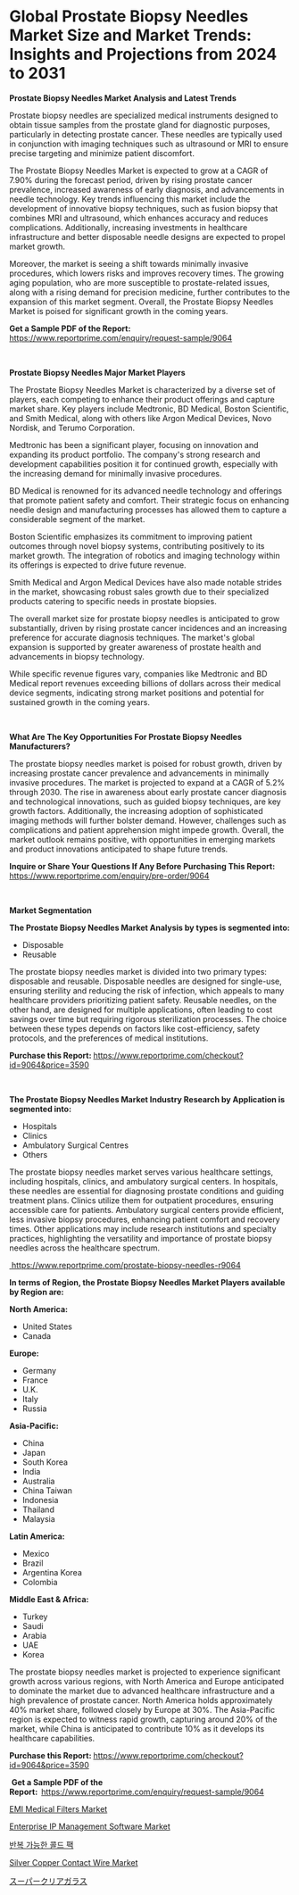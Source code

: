 <p><h1>Global Prostate Biopsy Needles Market Size and Market Trends: Insights and Projections from 2024 to 2031</h1></p><p><strong>Prostate Biopsy Needles Market Analysis and Latest Trends</strong></p>
<p><p>Prostate biopsy needles are specialized medical instruments designed to obtain tissue samples from the prostate gland for diagnostic purposes, particularly in detecting prostate cancer. These needles are typically used in conjunction with imaging techniques such as ultrasound or MRI to ensure precise targeting and minimize patient discomfort. </p><p>The Prostate Biopsy Needles Market is expected to grow at a CAGR of 7.90% during the forecast period, driven by rising prostate cancer prevalence, increased awareness of early diagnosis, and advancements in needle technology. Key trends influencing this market include the development of innovative biopsy techniques, such as fusion biopsy that combines MRI and ultrasound, which enhances accuracy and reduces complications. Additionally, increasing investments in healthcare infrastructure and better disposable needle designs are expected to propel market growth. </p><p>Moreover, the market is seeing a shift towards minimally invasive procedures, which lowers risks and improves recovery times. The growing aging population, who are more susceptible to prostate-related issues, along with a rising demand for precision medicine, further contributes to the expansion of this market segment. Overall, the Prostate Biopsy Needles Market is poised for significant growth in the coming years.</p></p>
<p><strong>Get a Sample PDF of the Report:&nbsp;</strong> <a href="https://www.reportprime.com/enquiry/request-sample/9064">https://www.reportprime.com/enquiry/request-sample/9064</a></p>
<p>&nbsp;</p>
<p><strong>Prostate Biopsy Needles Major Market Players</strong></p>
<p><p>The Prostate Biopsy Needles Market is characterized by a diverse set of players, each competing to enhance their product offerings and capture market share. Key players include Medtronic, BD Medical, Boston Scientific, and Smith Medical, along with others like Argon Medical Devices, Novo Nordisk, and Terumo Corporation.</p><p>Medtronic has been a significant player, focusing on innovation and expanding its product portfolio. The company's strong research and development capabilities position it for continued growth, especially with the increasing demand for minimally invasive procedures.</p><p>BD Medical is renowned for its advanced needle technology and offerings that promote patient safety and comfort. Their strategic focus on enhancing needle design and manufacturing processes has allowed them to capture a considerable segment of the market.</p><p>Boston Scientific emphasizes its commitment to improving patient outcomes through novel biopsy systems, contributing positively to its market growth. The integration of robotics and imaging technology within its offerings is expected to drive future revenue.</p><p>Smith Medical and Argon Medical Devices have also made notable strides in the market, showcasing robust sales growth due to their specialized products catering to specific needs in prostate biopsies.</p><p>The overall market size for prostate biopsy needles is anticipated to grow substantially, driven by rising prostate cancer incidences and an increasing preference for accurate diagnosis techniques. The market's global expansion is supported by greater awareness of prostate health and advancements in biopsy technology.</p><p>While specific revenue figures vary, companies like Medtronic and BD Medical report revenues exceeding billions of dollars across their medical device segments, indicating strong market positions and potential for sustained growth in the coming years.</p></p>
<p>&nbsp;</p>
<p><strong>What Are The Key Opportunities For Prostate Biopsy Needles Manufacturers?</strong></p>
<p><p>The prostate biopsy needles market is poised for robust growth, driven by increasing prostate cancer prevalence and advancements in minimally invasive procedures. The market is projected to expand at a CAGR of 5.2% through 2030. The rise in awareness about early prostate cancer diagnosis and technological innovations, such as guided biopsy techniques, are key growth factors. Additionally, the increasing adoption of sophisticated imaging methods will further bolster demand. However, challenges such as complications and patient apprehension might impede growth. Overall, the market outlook remains positive, with opportunities in emerging markets and product innovations anticipated to shape future trends.</p></p>
<p><strong>Inquire or Share Your Questions If Any Before Purchasing This Report:</strong> <a href="https://www.reportprime.com/enquiry/pre-order/9064">https://www.reportprime.com/enquiry/pre-order/9064</a></p>
<p>&nbsp;</p>
<p><strong>Market Segmentation</strong></p>
<p><strong>The Prostate Biopsy Needles Market Analysis by types is segmented into:</strong></p>
<p><ul><li>Disposable</li><li>Reusable</li></ul></p>
<p><p>The prostate biopsy needles market is divided into two primary types: disposable and reusable. Disposable needles are designed for single-use, ensuring sterility and reducing the risk of infection, which appeals to many healthcare providers prioritizing patient safety. Reusable needles, on the other hand, are designed for multiple applications, often leading to cost savings over time but requiring rigorous sterilization processes. The choice between these types depends on factors like cost-efficiency, safety protocols, and the preferences of medical institutions.</p></p>
<p><strong>Purchase this Report:&nbsp;</strong><a href="https://www.reportprime.com/checkout?id=9064&price=3590">https://www.reportprime.com/checkout?id=9064&price=3590</a></p>
<p>&nbsp;</p>
<p><strong>The Prostate Biopsy Needles Market Industry Research by Application is segmented into:</strong></p>
<p><ul><li>Hospitals</li><li>Clinics</li><li>Ambulatory Surgical Centres</li><li>Others</li></ul></p>
<p><p>The prostate biopsy needles market serves various healthcare settings, including hospitals, clinics, and ambulatory surgical centers. In hospitals, these needles are essential for diagnosing prostate conditions and guiding treatment plans. Clinics utilize them for outpatient procedures, ensuring accessible care for patients. Ambulatory surgical centers provide efficient, less invasive biopsy procedures, enhancing patient comfort and recovery times. Other applications may include research institutions and specialty practices, highlighting the versatility and importance of prostate biopsy needles across the healthcare spectrum.</p></p>
<p><a href="https://www.reportprime.com/prostate-biopsy-needles-r9064">&nbsp;https://www.reportprime.com/prostate-biopsy-needles-r9064</a></p>
<p><strong>In terms of Region, the Prostate Biopsy Needles Market Players available by Region are:</strong></p>
<p>
    <p> <strong> North America: </strong>
        <ul>
            <li>United States</li>
            <li>Canada</li>
        </ul>
        </p> 
    <p> <strong> Europe: </strong>
        <ul>
            <li>Germany</li>
            <li>France</li>
            <li>U.K.</li>
            <li>Italy</li>
            <li>Russia</li>
        </ul>
        </p> 
    <p> <strong> Asia-Pacific: </strong>
        <ul>
            <li>China</li>
            <li>Japan</li>
            <li>South Korea</li>
            <li>India</li>
            <li>Australia</li>
            <li>China Taiwan</li>
            <li>Indonesia</li>
            <li>Thailand</li>
            <li>Malaysia</li>
        </ul>
        </p> 
    <p> <strong> Latin America: </strong>
        <ul>
            <li>Mexico</li>
            <li>Brazil</li>
            <li>Argentina Korea</li>
            <li>Colombia</li>
        </ul>
        </p> 
    <p> <strong> Middle East & Africa: </strong>
        <ul>
            <li>Turkey</li>
            <li>Saudi</li>
            <li>Arabia</li>
            <li>UAE</li>
            <li>Korea</li>
        </ul>
    </p>
    </p>
<p><p>The prostate biopsy needles market is projected to experience significant growth across various regions, with North America and Europe anticipated to dominate the market due to advanced healthcare infrastructure and a high prevalence of prostate cancer. North America holds approximately 40% market share, followed closely by Europe at 30%. The Asia-Pacific region is expected to witness rapid growth, capturing around 20% of the market, while China is anticipated to contribute 10% as it develops its healthcare capabilities.</p></p>
<p><strong>Purchase this Report: </strong><a href="https://www.reportprime.com/checkout?id=9064&price=3590">https://www.reportprime.com/checkout?id=9064&price=3590</a></p>
<p>&nbsp;<strong>Get a Sample PDF of the Report:&nbsp;&nbsp;</strong><a href="https://www.reportprime.com/enquiry/request-sample/9064">https://www.reportprime.com/enquiry/request-sample/9064</a></p>
<p><strong></strong></p>
<p><p><a href="https://issuu.com/reportprime-2/docs/emi-medical-filters-market-size-203_8559e901b63531">EMI Medical Filters Market</a></p><p><a href="https://www.linkedin.com/pulse/enterprise-ip-management-software-market-outlook-forecast-from-txpuf?trackingId=pbLUIYc2TaOIxIiFwIYa1w%3D%3D">Enterprise IP Management Software Market</a></p><p><a href="https://medium.com/@eiehrdy77/%EA%B8%80%EB%A1%9C%EB%B2%8C-%EB%B0%98%EB%B3%B5-%EA%B0%80%EB%8A%A5%ED%95%9C-%EB%83%89%EC%B0%9C%EC%A7%88%ED%8C%A9-%EC%8B%9C%EC%9E%A5-%ED%98%84%ED%99%A9-2024-2031-%EB%B0%8F-%EC%A7%80%EC%97%AD-%EC%A0%9C%ED%92%88-%EB%B0%8F-%EC%B5%9C%EC%A2%85-%EC%9A%A9%EB%8F%84%EB%B3%84-%EC%98%88%EC%B8%A1-08c5cfee1e22">반복 가능한 콜드 팩</a></p><p><a href="https://issuu.com/reportprime-2/docs/silver-copper-contact-wire-market-s_1e62504a6331e3">Silver Copper Contact Wire Market</a></p><p><a href="https://medium.com/@natkinneij6j/super-clear-glass-market-%E3%81%AE%E3%82%B0%E3%83%AD%E3%83%BC%E3%83%90%E3%83%AB%E5%B8%82%E5%A0%B4%E6%A6%82%E8%A6%81%E3%81%AF-%E4%B8%96%E7%95%8C%E3%81%8A%E3%82%88%E3%81%B3%E4%B8%BB%E8%A6%81%E5%B8%82%E5%A0%B4%E3%81%AB%E3%81%8A%E3%81%91%E3%82%8B%E6%A5%AD%E7%95%8C%E3%81%AB%E5%BD%B1%E9%9F%BF%E3%82%92%E4%B8%8E%E3%81%88%E3%82%8B%E4%B8%BB%E8%A6%81%E3%81%AA%E3%83%88%E3%83%AC%E3%83%B3%E3%83%89%E3%81%AB%E3%81%A4%E3%81%84%E3%81%A6-%E7%8B%AC%E8%87%AA%E3%81%AE%E8%A6%96%E7%82%B9%E3%82%92%E6%8F%90%E4%BE%9B%E3%81%97%E3%81%BE%E3%81%99-d988e590a2cb">スーパークリアガラス</a></p></p>